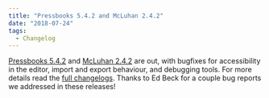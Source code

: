 ```yaml
---
title: "Pressbooks 5.4.2 and McLuhan 2.4.2"
date: "2018-07-24"
tags: 
  - Changelog
---
```


[Pressbooks 5.4.2](https://github.com/pressbooks/pressbooks/releases/tag/5.4.2) and [McLuhan 2.4.2](https://github.com/pressbooks/pressbooks-book/releases/tag/2.4.2) are out, with bugfixes for accessibility in the editor, import and export behaviour, and debugging tools. For more details read the [full changelogs](https://docs.pressbooks.org/changelog/). Thanks to Ed Beck for a couple bug reports we addressed in these releases!
